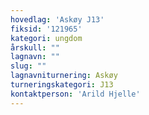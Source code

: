 ```yaml
---
hovedlag: 'Askøy J13'
fiksid: '121965'
kategori: ungdom
årskull: ""
lagnavn: ""
slug: ""
lagnavniturnering: Askøy
turneringskategori: J13
kontaktperson: 'Arild Hjelle'
---
```

